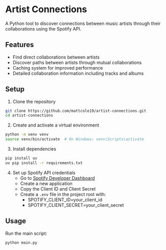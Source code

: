 # Artist Connections

A Python tool to discover connections between music artists through their collaborations using the Spotify API.

## Features

- Find direct collaborations between artists
- Discover paths between artists through mutual collaborations
- Caching system for improved performance
- Detailed collaboration information including tracks and albums

## Setup

1. Clone the repository

```bash
git clone https://github.com/mattcole19/artist-connections.git
cd artist-connections
```

2. Create and activate a virtual environment

```bash
python -m venv venv
source venv/bin/activate  # On Windows: venv\Scripts\activate
```

3. Install dependencies

```bash
pip install uv
uv pip install -r requirements.txt
```

4. Set up Spotify API credentials
   - Go to [Spotify Developer Dashboard](https://developer.spotify.com/dashboard)
   - Create a new application
   - Copy the Client ID and Client Secret
   - Create a `.env` file in the project root with:
     - SPOTIFY_CLIENT_ID=your_client_id
     - SPOTIFY_CLIENT_SECRET=your_client_secret

## Usage

Run the main script:

```bash
python main.py
```
